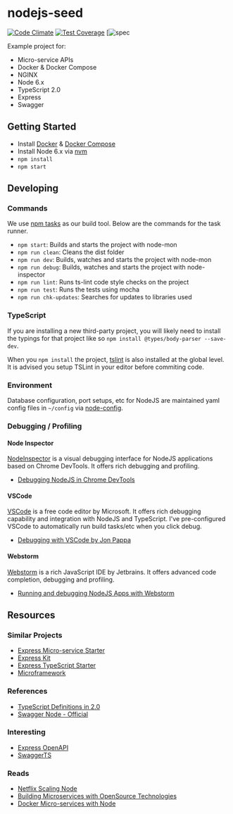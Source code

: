 # nodejs-seed 
[![Code Climate](https://codeclimate.com/github/swimlane/nodejs-seed/badges/gpa.svg)](https://codeclimate.com/github/swimlane/nodejs-seed)
[![Test Coverage](https://codeclimate.com/github/swimlane/nodejs-seed/badges/coverage.svg)](https://codeclimate.com/github/swimlane/nodejs-seed/coverage)
[![spec](http://online.swagger.io/validator?url=https://github.com/swimlane/nodejs-seed/tree/master/src/modules/admin/swagger.yml) 

Example project for:

- Micro-service APIs
- Docker & Docker Compose
- NGINX
- Node 6.x
- TypeScript 2.0
- Express
- Swagger


## Getting Started
- Install [Docker](https://docs.docker.com/engine/installation/) & [Docker Compose](https://docs.docker.com/compose/)
- Install Node 6.x via [nvm](https://github.com/creationix/nvm)
- `npm install`
- `npm start`


## Developing

### Commands
We use [npm tasks](http://blog.keithcirkel.co.uk/how-to-use-npm-as-a-build-tool/) as our build tool.
Below are the commands for the task runner.

- `npm start`: Builds and starts the project with node-mon
- `npm run clean`: Cleans the dist folder
- `npm run dev`: Builds, watches and starts the project with node-mon
- `npm run debug`: Builds, watches and starts the project with node-inspector
- `npm run lint`: Runs ts-lint code style checks on the project
- `npm run test`: Runs the tests using mocha
- `npm run chk-updates`: Searches for updates to libraries used

### TypeScript
If you are installing a new third-party project, you will likely need to install the typings for that
project like so `npm install @types/body-parser --save-dev`.

When you `npm install` the project, [tslint](http://palantir.github.io/tslint/) is also installed
at the global level. It is advised you setup TSLint in your editor before commiting code. 

### Environment
Database configuration, port setups, etc for NodeJS are maintained yaml config files in `~/config`
via [node-config](https://github.com/lorenwest/node-config).

### Debugging / Profiling

#### Node Inspector
[NodeInspector](https://github.com/node-inspector/node-inspector) is a visual debugging interface
for NodeJS applications based on Chrome DevTools. It offers rich debugging and profiling.

- [Debugging NodeJS in Chrome DevTools](https://mattdesl.svbtle.com/debugging-nodejs-in-chrome-devtools)

#### VSCode
[VSCode](https://code.visualstudio.com/) is a free code editor by Microsoft. It offers 
rich debugging capability and integration with NodeJS and TypeScript. I've pre-configured
VSCode to automatically run build tasks/etc when you click debug.

- [Debugging with VSCode by Jon Pappa](https://johnpapa.net/debugging-with-visual-studio-code/)

#### Webstorm
[Webstorm](https://www.jetbrains.com/webstorm/) is a rich JavaScript IDE by Jetbrains. It offers
advanced code completion, debugging and profiling.

- [Running and debugging NodeJS Apps with Webstorm](https://blog.jetbrains.com/webstorm/2014/02/running-and-debugging-node-js-application/)


## Resources

### Similar Projects
- [Express Micro-service Starter](https://github.com/ph0bos/express-microservice-starter)
- [Express Kit](https://github.com/iamchairs/expresskit)
- [Express TypeScript Starter](https://github.com/rjmacarthy/express-typescript-starter)
- [Microframework](https://github.com/pleerock/microframework)

### References
- [TypeScript Definitions in 2.0](https://blogs.msdn.microsoft.com/typescript/2016/06/15/the-future-of-declaration-files/)
- [Swagger Node - Official](https://github.com/swagger-api/swagger-node)

### Interesting
- [Express OpenAPI](https://github.com/kogosoftwarellc/express-openapi)
- [SwaggerTS](https://github.com/lukeautry/swagger-ts)

### Reads
- [Netflix Scaling Node](https://medium.com/@nodejs/netflixandchill-how-netflix-scales-with-node-js-and-containers-cf63c0b92e57#.9bzn8wm4u)
- [Building Microservices with OpenSource Technologies](http://www.developer.com/open/building-microservices-with-open-source-technologies.html)
- [Docker Micro-services with Node](http://anandmanisankar.com/posts/docker-container-nginx-node-redis-example/)
